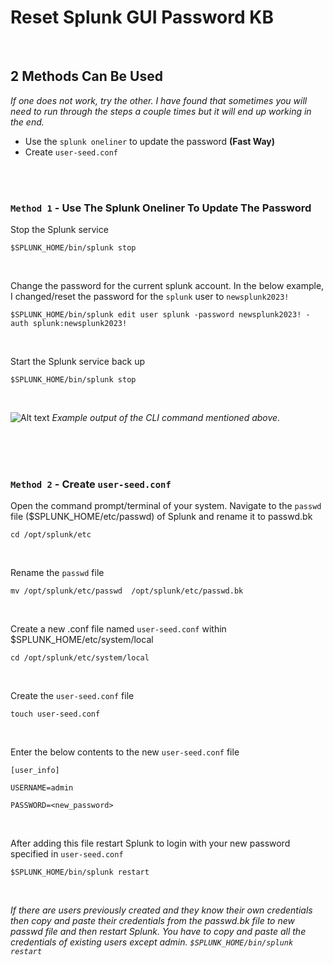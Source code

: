 # Reset Splunk GUI Password KB

<br />

## 2 Methods Can Be Used
*If one does not work, try the other. I have found that sometimes you will need to run through the steps a couple times but it will end up working in the end.*
* Use the `splunk oneliner` to update the password **(Fast Way)**
* Create `user-seed.conf`

<br /><br />

### `Method 1` - Use The Splunk Oneliner To Update The Password
Stop the Splunk service
````
$SPLUNK_HOME/bin/splunk stop
````

<br />

Change the password for the current splunk account. In the below example, I changed/reset the password for the `splunk` user to `newsplunk2023!`
````
$SPLUNK_HOME/bin/splunk edit user splunk -password newsplunk2023! -auth splunk:newsplunk2023!
````

<br />

Start the Splunk service back up
````
$SPLUNK_HOME/bin/splunk stop
````

<br />

![Alt text](https://github.com/gagechil04/Splunk_Admin/blob/main/Resources/splunk_password_reset.png "Splunk Password Reset CLI")
*Example output of the CLI command mentioned above.*

<br /><br /><br />

### `Method 2` - Create `user-seed.conf`
  Open the command prompt/terminal of your system. Navigate to the `passwd` file ($SPLUNK_HOME/etc/passwd) of Splunk and rename it to passwd.bk
````
cd /opt/splunk/etc
````
<br />

Rename the `passwd` file
````
mv /opt/splunk/etc/passwd  /opt/splunk/etc/passwd.bk
````

<br />

Create a new .conf file named `user-seed.conf` within $SPLUNK_HOME/etc/system/local
````
cd /opt/splunk/etc/system/local
````
<br />

Create the `user-seed.conf` file
````
touch user-seed.conf
````

<br />

Enter the below contents to the new `user-seed.conf` file
````
[user_info]

USERNAME=admin

PASSWORD=<new_password>
````

<br />

After adding this file restart Splunk to login with your new password specified in `user-seed.conf`
````
$SPLUNK_HOME/bin/splunk restart
````

<br />

*If there are users previously created and they know their own credentials then copy and paste their credentials from the passwd.bk file to new passwd file and then restart Splunk. You have to copy and paste all the credentials of existing users except admin. `$SPLUNK_HOME/bin/splunk restart`*

